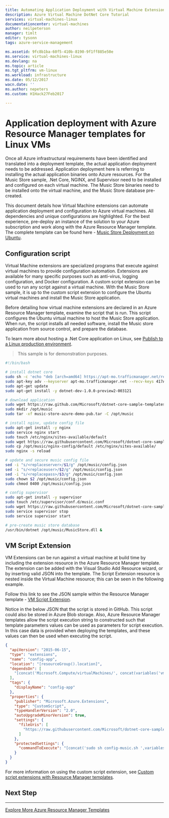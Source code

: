```yaml
---
title: Automating Application Deployment with Virtual Machine Extensions | Azure
description: Azure Virtual Machine DotNet Core Tutorial
services: virtual-machines-linux
documentationcenter: virtual-machines
author: neilpeterson
manager: timlt
editor: tysonn
tags: azure-service-management

ms.assetid: 9fc8b1ba-60f5-410b-8190-9f1ff885e50e
ms.service: virtual-machines-linux
ms.devlang: na
ms.topic: article
ms.tgt_pltfrm: vm-linux
ms.workload: infrastructure
ms.date: 05/12/2017
wacn.date: ''
ms.author: nepeters
ms.custom: H1Hack27Feb2017

---
```

# Application deployment with Azure Resource Manager templates for Linux VMs

Once all Azure infrastructural requirements have been identified and translated into a deployment template, the actual application deployment needs to be addressed. Application deployment here is referring to installing the actual application binaries onto Azure resources. For the Music Store sample, .Net Core, NGINX, and Supervisor need to be installed and configured on each virtual machine. The Music Store binaries need to be installed onto the virtual machine, and the Music Store database pre-created.

This document details how Virtual Machine extensions can automate application deployment and configuration to Azure virtual machines. All dependencies and unique configurations are highlighted. For the best experience, pre-deploy an instance of the solution to your Azure subscription and work along with the Azure Resource Manager template. The complete template can be found here - [Music Store Deployment on Ubuntu](https://github.com/Microsoft/dotnet-core-sample-templates/tree/master/dotnet-core-music-linux).

## Configuration script
Virtual Machine extensions are specialized programs that execute against virtual machines to provide configuration automation. Extensions are available for many specific purposes such as anti-virus, logging configuration, and Docker configuration. A custom script extension can be used to run any script against a virtual machine. With the Music Store sample, it is up to the custom script extension to configure the Ubuntu virtual machines and install the Music Store application. 

Before detailing how virtual machine extensions are declared in an Azure Resource Manager template, examine the script that is run. This script configures the Ubuntu virtual machine to host the Music Store application. When run, the script installs all needed software, install the Music store application from source control, and prepare the database. 

To learn more about hosting a .Net Core application on Linux, see [Publish to a Linux production environment](https://docs.asp.net/en/latest/publishing/linuxproduction.html).

> This sample is for demonstration purposes.
> 
> 

```bash
#!/bin/bash

# install dotnet core
sudo sh -c 'echo "deb [arch=amd64] https://apt-mo.trafficmanager.net/repos/dotnet-release/ trusty main" > /etc/apt/sources.list.d/dotnetdev.list'
sudo apt-key adv --keyserver apt-mo.trafficmanager.net --recv-keys 417A0893
sudo apt-get update
sudo apt-get install -y dotnet-dev-1.0.0-preview2-003121

# download application
sudo wget https://raw.github.com/Microsoft/dotnet-core-sample-templates/master/dotnet-core-music-linux/music-app/music-store-azure-demo-pub.tar /
sudo mkdir /opt/music
sudo tar -xf music-store-azure-demo-pub.tar -C /opt/music

# install nginx, update config file
sudo apt-get install -y nginx
sudo service nginx start
sudo touch /etc/nginx/sites-available/default
sudo wget https://raw.githubusercontent.com/Microsoft/dotnet-core-sample-templates/master/dotnet-core-music-linux/music-app/nginx-config/default -O /etc/nginx/sites-available/default
sudo cp /opt/music/nginx-config/default /etc/nginx/sites-available/
sudo nginx -s reload

# update and secure music config file
sed -i "s/<replaceserver>/$1/g" /opt/music/config.json
sed -i "s/<replaceuser>/$2/g" /opt/music/config.json
sed -i "s/<replacepass>/$3/g" /opt/music/config.json
sudo chown $2 /opt/music/config.json
sudo chmod 0400 /opt/music/config.json

# config supervisor
sudo apt-get install -y supervisor
sudo touch /etc/supervisor/conf.d/music.conf
sudo wget https://raw.githubusercontent.com/Microsoft/dotnet-core-sample-templates/master/dotnet-core-music-linux/music-app/supervisor/music.conf -O /etc/supervisor/conf.d/music.conf
sudo service supervisor stop
sudo service supervisor start

# pre-create music store database
/usr/bin/dotnet /opt/music/MusicStore.dll &
```

## VM Script Extension
VM Extensions can be run against a virtual machine at build time by including the extension resource in the Azure Resource Manager template. The extension can be added with the Visual Studio Add Resource wizard, or by inserting valid JSON into the template. The Script Extension resource is nested inside the Virtual Machine resource; this can be seen in the following example.

Follow this link to see the JSON sample within the Resource Manager template - [VM Script Extension](https://github.com/Microsoft/dotnet-core-sample-templates/blob/master/dotnet-core-music-linux/azuredeploy.json#L359). 

Notice in the below JSON that the script is stored in GitHub. This script could also be stored in Azure Blob storage. Also, Azure Resource Manager templates allow the script execution string to constructed such that template parameters values can be used as parameters for script execution. In this case data is provided when deploying the templates, and these values can then be used when executing the script.

```json
{
  "apiVersion": "2015-06-15",
  "type": "extensions",
  "name": "config-app",
  "location": "[resourceGroup().location]",
  "dependsOn": [
    "[concat('Microsoft.Compute/virtualMachines/', concat(variables('vmName'),copyindex()))]"
  ],
  "tags": {
    "displayName": "config-app"
  },
  "properties": {
    "publisher": "Microsoft.Azure.Extensions",
    "type": "CustomScript",
    "typeHandlerVersion": "2.0",
    "autoUpgradeMinorVersion": true,
    "settings": {
      "fileUris": [
        "https://raw.githubusercontent.com/Microsoft/dotnet-core-sample-templates/master/dotnet-core-music-linux/scripts/config-music.sh"
      ]
    },
    "protectedSettings": {
      "commandToExecute": "[concat('sudo sh config-music.sh ',variables('musicStoreSqlName'), ' ', parameters('adminUsername'), ' ', parameters('sqlAdminPassword'))]"
    }
  }
}
```

For more information on using the custom script extension, see [Custom script extensions with Resource Manager templates](extensions-customscript.md?toc=%2fazure%2fvirtual-machines%2flinux%2ftoc.json).

## Next Step
<hr>

[Explore More Azure Resource Manager Templates](https://github.com/Azure/azure-quickstart-templates)
